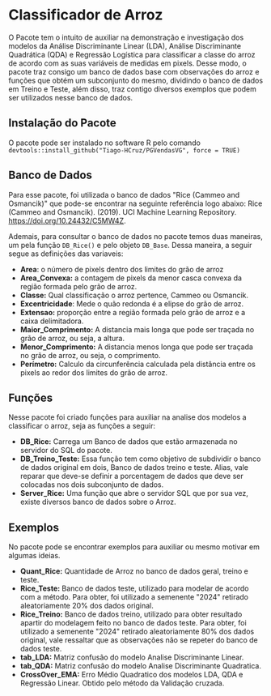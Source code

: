 # Classificador de Arroz

O Pacote tem o intuito de auxiliar na demonstração e investigação dos modelos da Análise Discriminante Linear (LDA), Análise Discriminante Quadrática (QDA) e Regressão Logística para classificar a classe do arroz de acordo com as suas variáveis de medidas em pixels. Desse modo, o pacote traz consigo um banco de dados base com observações do arroz e funções que obtém um subconjunto do mesmo, dividindo o banco de dados em Treino e Teste, além disso, traz contigo diversos exemplos que podem ser  utilizados nesse banco de dados.

## Instalação do Pacote
O pacote pode ser instalado no software R pelo comando `devtools::install_github("Tiago-HCruz/PGVendasVG", force = TRUE)`

## Banco de Dados
Para esse pacote, foi utilizada o banco de dados "Rice (Cammeo and Osmancik)" que pode-se encontrar na seguinte referência logo abaixo:
Rice (Cammeo and Osmancik). (2019). UCI Machine Learning Repository. https://doi.org/10.24432/C5MW4Z.

Ademais, para consultar o banco de dados no pacote temos duas maneiras, um pela função `DB_Rice()` e pelo objeto `DB_Base`.
Dessa maneira, a seguir segue as definições das variaveis:  
* **Area**: o número de pixels dentro dos limites do grão de arroz
* **Area_Convexa:**  a contagem de pixels da menor casca convexa da região formada pelo grão de arroz.
* **Classe:** Qual classificação o arroz pertence, Cammeo ou Osmancik.
* **Excentricidade**: Mede o quão redonda é a elipse do grão de arroz.
* **Extensao:** proporção entre a região formada pelo grão de arroz e a caixa delimitadora.
* **Maior_Comprimento:** A distancia mais longa que pode ser traçada no grão de arroz, ou seja, a altura.
* **Menor_Comprimento:** A distancia menos longa que pode ser traçada no grão de arroz, ou seja, o comprimento.
* **Perímetro:** Calculo da circunferência calculada pela distância entre os pixels ao redor dos limites do grão de arroz.

## Funções 
Nesse pacote foi criado funções para auxiliar na analise dos modelos a classificar o arroz, seja as funções a seguir: 
* **DB_Rice:** Carrega um Banco de dados que estão armazenada no servidor do SQL do pacote.
* **DB_Treino_Teste:** Essa função tem como objetivo de subdividir o banco de dados original em dois, Banco de dados treino e teste. Alias, vale reparar que deve-se definir a porcentagem de dados que deve ser colocadas nos dois subconjunto de dados.
* **Server_Rice:** Uma função que abre o servidor SQL que por sua vez, existe diversos banco de dados sobre o Arroz.

## Exemplos
No pacote pode se encontrar exemplos para auxiliar ou mesmo motivar em algumas ideias.

* **Quant_Rice:** Quantidade de Arroz no banco de dados geral, treino e teste.
* **Rice_Teste:** Banco de dados teste, utilizado para modelar de acordo com a método. Para obter, foi utilizado a semenente "2024" retirado aleatoriamente 20% dos dados original. 
* **Rice_Treino:** Banco de dados treino, utilizado para obter resultado apartir do modelagem feito no banco de dados teste. Para obter, foi utilizado a semenente "2024" retirado aleatoriamente 80% dos dados original, vale ressaltar que as observações não se repeter do banco de dados teste. 
* **tab_LDA:** Matriz confusão do modelo Analise Discriminante Linear.
* **tab_QDA:** Matriz confusão do modelo Analise Discriminante Quadratica.
* **CrossOver_EMA:** Erro Médio Quadratico dos modelos LDA, QDA e Regressão Linear. Obtido pelo método da Validação cruzada. 
